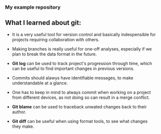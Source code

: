 ### My example repository

## What I learned about git:

- It is a very useful tool for version control and basically indespensible for projects requiring collaboration with others.

- Making branches is really useful for one-off analyses, especially if we plan to break the data format in the future.

- **Git log** can be used to track project's progression through time, which can be useful to find important changes in previous versions.

- Commits should alawys have identifiable messages, to make understandable at a glance.

- One has to keep in mind to always commit when working on a project from different devices, as not doing so can result in a merge conflict.

- **Git blame** can be used to traceback unwated changes back to their author.

- **Git diff** can be useful when using format tools, to see what changes they make. 

